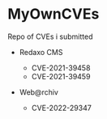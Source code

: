 # MyOwnCVEs
Repo of CVEs i submitted

* Redaxo CMS
  * CVE-2021-39458
  * CVE-2021-39459

* Web@rchiv
  * CVE-2022-29347

